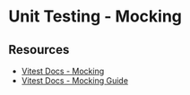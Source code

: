 # Unit Testing - Mocking

## Resources

-   [Vitest Docs - Mocking](https://vitest.dev/guide/features.html#mocking)
-   [Vitest Docs - Mocking Guide](https://vitest.dev/guide/mocking.html)
